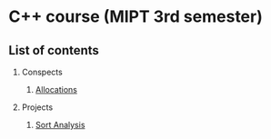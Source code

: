 # C++ course (MIPT 3rd semester)

## List of contents

1. Conspects
    
    1. [Allocations](./conspects/allocations.md)

2. Projects

    1. [Sort Analysis](./projects/01_Sort-Analysis/)
